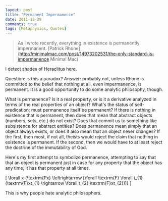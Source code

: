 ```yaml
---
layout: post
title: "Permanent Impermanence"
date: 2011-12-29 
comments: true
tags: [Metaphysics, Quotes]
---
```



>As I wrote recently, everything in existence is permanently impermanent. 
>[Patrick Rhone](http://minimalmac.com/post/14973202531/the-only-standard-is-impermanence Minimal Mac)

I detect shades of Heraclitus here.

Question: is this a paradox? Answer: probably not, unless Rhone is committed to the belief that nothing at all, even impermanence, is permanent. It is a good opportunity to do some analytic philosophy, though. 

What is permanence? Is it a real property, or is it a derivative analyzed in terms of the real properties of an object? What's the status of self-predication; must permanence itself be permanent? If there is nothing in existence that is permanent, then does that mean that abstract objects (numbers, sets, etc.) do not exist? Does that commit us to something like subsistence for abstract entities? Does permanence mean simply that an object always exists, or does it also mean that an object never changes? If the first, then most, if not all, theists would reject the claim that nothing in existence is permanent. If the second, then we would have to at least reject the doctrine of the immutability of God.

Here's my first attempt to symbolize permanence, attempting to say that that an object is permanent just in case for any property that the object has any time, it has that property at all times.

<div markdown="0">

\[ \forall x \{\textrm{Px} \leftrightarrow [\forall \textrm{F} \forall t_{1} (\textrm{F}xt_{1} \rightarrow \forall t_{2} \textrm{F}xt_{2})]\} \]


This is why people hate analytic philosophers.

